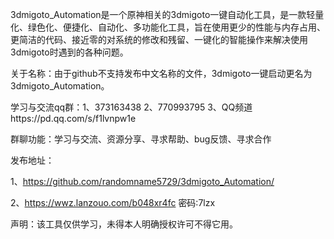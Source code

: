 3dmigoto_Automation是一个原神相关的3dmigoto一键自动化工具，是一款轻量化、绿色化、便捷化、自动化、多功能化工具，旨在使用更少的性能与内存占用、更简洁的代码、接近零的对系统的修改和残留、一键化的智能操作来解决使用3dmigoto时遇到的各种问题。

关于名称：由于github不支持发布中文名称的文件，3dmigoto一键启动更名为3dmigoto_Automation。

学习与交流qq群：1、373163438   2、770993795    3、QQ频道https://pd.qq.com/s/f1lvnpw1e

群聊功能：学习与交流、资源分享、寻求帮助、bug反馈、寻求合作

发布地址：

1、https://github.com/randomname5729/3dmigoto_Automation/

2、https://wwz.lanzouo.com/b048xr4fc 密码:7lzx

声明：该工具仅供学习，未得本人明确授权许可不得它用。
